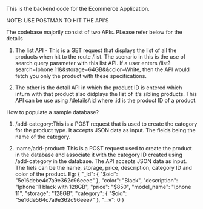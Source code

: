 This is the backend code for the Ecommerce Application.

NOTE: USE POSTMAN TO HIT THE API'S

The codebase majorily consist of two APIs. PLease refer below for the details

1. The list API - This is a GET request that displays the list of all the products when hit to the route /list. The scenario in this is the use of search query parameter with this list API.
If a user enters /list?search=Iphone 11&&storage=64GB&&color=White, then the API would fetch you only the product with these specifications.


2. The other is the detail API in which the product ID is entered which inturn with that product also didplays the list of it's sibling products.
This API can be use using /details/:id where :id is the product ID of a product.

How to populate a sample database?

1. /add-category:This is a POST request that is used to create the category for the product type. It accepts JSON data as input. The fields being the name of the category.

2. :name/add-product: This is a POST request used to create the product in the database and associate it with the category ID created using /add-category in the database. The API accepts JSON data as input. The fiels can be the name, storage, price, description, category ID and color of the product.
Eg: {
    "_id": {
        "$oid": "5e16debe4c7a9e362c96eeee"
    },
    "color": "Black",
    "description": "Iphone 11 black with 128GB",
    "price": "$850",
    "model_name": "Iphone 11",
    "storage": "128GB",
    "category": {
        "$oid": "5e16de564c7a9e362c96eee7"
    },
    "__v": 0
}